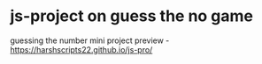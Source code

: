 # js-project on guess the no game
guessing the number mini project preview - https://harshscripts22.github.io/js-pro/
